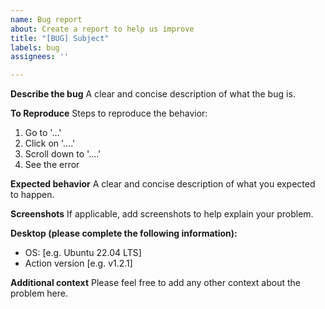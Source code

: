 ```yaml
---
name: Bug report
about: Create a report to help us improve
title: "[BUG] Subject"
labels: bug
assignees: ''

---
```


**Describe the bug**
A clear and concise description of what the bug is.

**To Reproduce**
Steps to reproduce the behavior:
1. Go to '...'
2. Click on '....'
3. Scroll down to '....'
4. See the error

**Expected behavior**
A clear and concise description of what you expected to happen.

**Screenshots**
If applicable, add screenshots to help explain your problem.

**Desktop (please complete the following information):**
 - OS: [e.g. Ubuntu 22.04 LTS]
 - Action version [e.g. v1.2.1]

**Additional context**
Please feel free to add any other context about the problem here.
